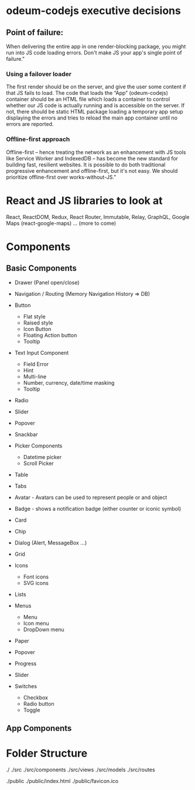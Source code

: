 # odeum-codejs executive decisions

## Point of failure:

When delivering the entire app in one render-blocking package, you might run into JS code loading errors. Don't make JS your app's single point of failure."

### Using a failover loader
The first render should be on the server, and give the user some content if that JS fails to load. The code that loads the “App” (odeum-codejs) container should be an HTML file which loads a container to control whether our JS code is actually running and is accessible on the server. If not, there should be static HTML package loading a temporary app setup displaying the errors and tries to reload the main app container until no errors are reported.

### Offline-first approach
Offline-first – hence treating the network as an enhancement with JS tools like Service Worker and IndexedDB – has become the new standard for building fast, resilient websites. It is possible to do both traditional progressive enhancement and offline-first, but it's not easy. We should prioritize offline-first over works-without-JS."

# React and JS libraries to look at

React, ReactDOM, Redux, React Router, Immutable, Relay, GraphQL, Google Maps (react-google-maps) ... (more to come)

# Components

## Basic Components

* Drawer (Panel open/close)
* Navigation / Routing (Memory Navigation History => DB)
* Button
  *  Flat style
  *  Raised style
  *  Icon Button
  *  Floating Action button
  *  Tooltip

* Text Input Component
  *  Field Error
  *  Hint
  *  Multi-line
  *  Number, currency, date/time masking
  *  Tooltip

* Radio
* Slider
* Popover
* Snackbar

* Picker Components
  *  Datetime picker
  *  Scroll Picker

* Table
* Tabs
* Avatar - Avatars can be used to represent people or and object
* Badge - shows a notification badge (either counter or iconic symbol)
* Card
* Chip
* Dialog (Alert, MessageBox ...)
* Grid

* Icons
  *  Font icons
  *  SVG icons

* Lists

* Menus
  *  Menu
  *  Icon menu
  *  DropDown menu

* Paper
* Popover
* Progress
* Slider
* Switches
  *  Checkbox
  *  Radio button
  *  Toggle



## App Components

# Folder Structure

./
./src
./src/components
./src/views
./src/models
./src/routes

./public
./public/index.html
./public/favicon.ico
